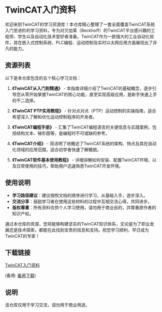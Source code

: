 # TwinCAT入门资料

欢迎来到TwinCAT的学习资源库！本仓库精心整理了一套全面覆盖TwinCAT系统入门至进阶的学习资料，专为对贝加莱（Beckhoff）的TwinCAT平台感兴趣的工程师、学生以及自动化技术爱好者准备。TwinCAT作为一款强大的工业自动化软件，其在嵌入式控制系统、PLC编程、运动控制及实时以太网应用方面展现出了非凡的能力。

## 资源列表

以下是本仓库包含的五个核心学习文档：

1. **《TwinCAT从入门到精通》** - 本指南详细介绍了TwinCAT的基础概念，逐步引导您从零开始掌握TwinCAT的核心功能，直至实现高级应用，是新手快速上手的不二选择。

2. **《TwinCAT PTP实用教程》** - 针对点对点（PTP）运动控制的实操指南，适合希望深入了解和优化运动控制程序的开发者。

3. **《TwinCAT编程手册》** - 汇集了TwinCAT编程语言的关键信息与实践案例，包括结构文本、梯形图等，是编程时不可或缺的参考。

4. **《TwinCAT介绍》** - 简洁明了地概述了TwinCAT系统的架构、特点及其在自动化领域的应用范围，适合初学者快速了解概貌。

5. **《TwinCAT软件基本使用教程》** - 详细讲解如何安装、配置TwinCAT环境，以及日常使用的技巧，帮助用户迅速熟悉TwinCAT开发环境。

## 使用说明

- **学习路径建议**：建议按照文档的顺序进行学习，从基础入手，逐步深入。
- **交流分享**：鼓励学习者在使用这些材料的过程中互相交流心得，共同进步。
- **版权尊重**：所有资料仅供个人学习使用，请勿用于商业目的，并尊重原作者的知识产权。

通过本仓库的资源，您将能够构建坚实的TwinCAT知识体系，无论是为了职业发展还是技术探索，都能在此找到宝贵的信息和支持。祝您学习顺利，早日成为TwinCAT的专家！

## 下载链接
[TwinCAT入门资料](https://pan.quark.cn/s/31bbcc58a3c1) 

(备用: [备用下载](https://pan.baidu.com/s/1vMUW4D2_B8iwwpIoUsqUqQ?pwd=1234))

## 说明

该仓库仅用于学习交流，请勿用于商业用途。
